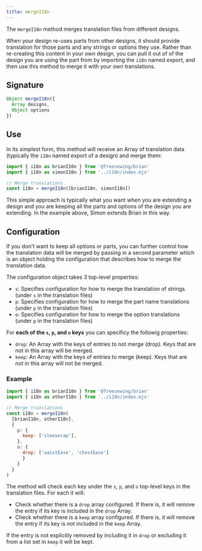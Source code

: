```yaml
---
title: mergeI18n
---
```


The `mergeI18n` method merges translation files from different designs.

When your design re-uses parts from other designs, it should provide
translation for those parts and any strings or options they use.  Rather than
re-creating this content in your own design, you can pull it out of of the
design you are using the part from by importing the `i18n` named export, and
then use this method to merge it with your own translations.

## Signature

```js
Object mergeI18n({
  Array designs,
  Object options
})
```

## Use

In its simplest form, this method will receive an Array of translation data
(typically the `i18n` named export of a design) and merge them:

```js
import { i18n as brianI18n } from '@freesewing/brian'
import { i18n as simonI18n } from '../i18n/index.mjs'

// Merge translations
const i18n = mergeI18n([brianI18n, simonI18n])
```

This simple approach is typically what you want when you are extending a design
and you are keeping all the parts and options of the design you are extending.
In the example above, Simon extends Brian in this way.

## Configuration

If you don't want to keep all options or parts, you can further control how the
translation data will be merged by passing in a second parameter which is an
object holding the configuration that describes how to merge the translation
data.

The configuration object takes 3 top-level properties:

- `s`: Specifies configuration for how to merge the translation of strings (under `s` in the translation files)
- `p`: Specifies configuration for how to merge the part name translations (under `p` in the translation files)
- `o`: Specifies configuration for how to merge the option translations (under `p` in the translation files)

For **each of the `s`, `p`, and `o` keys** you can specificy the followig properties:

- `drop`: An Array with the keys of entries to not merge (drop). Keys that are not in this array will be merged.
- `keep`: An Array with the keys of entries to merge (keep). Keys that are not in this array will not be merged.

### Example

```js
import { i18n as brianI18n } from '@freesewing/brian'
import { i18n as otherI18n } from '../i18n/index.mjs'

// Merge translations
const i18n = mergeI18n(
  [brianI18n, otherI18n],
  {
    p: {
      keep: ['sleevecap'],
    },
    o: {
      drop: ['waistEase', 'chestEase']
      }
    }
  }
)
```

The method will check each key under the `s`, `p`, and `o` top-level keys in the translation files.
For each it will:

- Check whether there is a `drop` array configured. If there is, it will remove the entry if its key is included in the `drop` Array.
- Check whether there is a `keep` array configured. If there is, it will remove the entry if its key is not included in the `keep` Array.

If the entry is not explicitly removed by including it in `drop` or excluding it from a list set in `keep` it will be kept.
